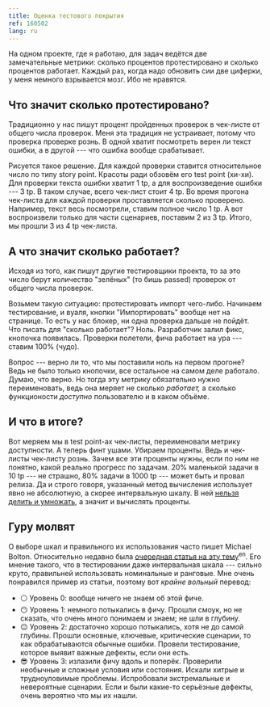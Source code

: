 ```yaml
---
title: Оценка тестового покрытия
ref: 160502
lang: ru
---
```


На одном проекте, где я работаю, для задач ведётся две замечательные метрики: сколько процентов протестировано и сколько процентов работает. Каждый раз, когда надо обновить сии две циферки, у меня немного взрывается мозг. Ибо не нравятся.

## Что значит сколько протестировано?
Традиционно у нас пишут процент пройденных проверок в чек-листе от общего числа проверок. Меня эта традиция не устраивает, потому что проверка проверке рознь. В одной хватит посмотреть верен ли текст ошибки, а в другой --- что ошибка вообще срабатывает.

Рисуется такое решение. Для каждой проверки ставится относительное число по типу story point. Красоты ради обзовём его test point (хи-хи). Для проверки текста ошибки хватит 1 tp, а для воспроизведение ошибки --- 3 tp. В таком случае, всего чек-лист стоит 4 tp. Во время прогона чек-листа для каждой проверки проставляется сколько проверено. Например, текст весь посмотрели, ставим полное число 1 tp. А вот воспроизвели только для части сценариев, поставим 2 из 3 tp. Итого, мы прошли 3 из 4 tp чек-листа.

## А что значит сколько работает?
Исходя из того, как пишут другие тестировщики проекта, то за это число берут количество "зелёных" (то бишь passed) проверок от общего числа проверок.

Возьмем такую ситуацию: протестировать импорт чего-либо. Начинаем тестирование, и вуаля, кнопки "Импортировать" вообще нет на странице. То есть у нас блокер, ни одна проверка дальше не пойдёт. Что писать для "сколько работает"? Ноль. Разработчик залил фикс, кнопочка появилась. Проверки полетели, фича работает на ура --- ставим 100% (чудо).

Вопрос --- верно ли то, что мы поставили ноль на первом прогоне? Ведь не было только кнопочки, все остальное на самом деле работало. Думаю, что верно. Но тогда эту метрику обязательно нужно переименовать, ведь она меряет не сколько *работает,* а сколько функционости *доступно* пользователю и в каком объёме.

## И что в итоге?
Вот меряем мы в test point-ах чек-листы, переименовали метрику доступности. А теперь финт ушами. Убираем проценты. Ведь и чек-листы чек-листу рознь. Зачем все эти проценты нужны, если по ним не понятно, какой реально прогресс по задачам. 20% маленькой задачи в 10 tp --- не страшно, 80% задачи в 1000 tp --- может быть и провал релиза. Да и строго говоря, указанный метод вычисления использует явно не абсолютную, а скорее интервальную шкалу. В ней [нельзя делить и умножать](https://ru.wikipedia.org/wiki/Шкала), а значит и вычислять проценты.

## Гуру молвят
О выборе шкал и правильного их использования часто пишет Michael Bolton. Относительно недавно была [очередная статья на эту тему](http://www.developsense.com/blog/2016/04/is-there-a-simple-coverage-metric/)<sup>en</sup>. Его мнение такого, что в тестировании даже интервальная шкала --- сильно круто, правильней использовать номинальные и ранговые. Мне очень понравился пример из статьи, поэтому вот *крайне вольный* перевод:

* :white_circle: Уровень 0: вообще ничего не знаем об этой фиче.
* :no_mouth: Уровень 1: немного потыкались в фичу. Прошли смоук, но не сказать, что очень много понимаем и знаем; не шли в глубину.
* :neutral_face: Уровень 2: достаточно хорошо потыкались, хотя не до самой глубины. Прошли основные, ключевые, критические сценарии, то как обрабатываются обычные ошибки. Провели тестирование, которое выявит важные дефекты, если они есть.
* :sunglasses: Уровень 3: излазили фичу вдоль и поперёк. Проверили необычные и сложные условия или состояния. Искали хитрые и трудноуловимые проблемы. Испробовали экстремальные и невероятные сценарии. Если и были какие-то серьёзные дефекты, очень вероятно что мы их нашли.
